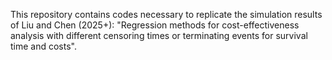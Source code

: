 This repository contains codes necessary to replicate the simulation results of Liu and Chen (2025+): "Regression methods for cost-effectiveness analysis with different censoring times or terminating events for survival time and costs".
